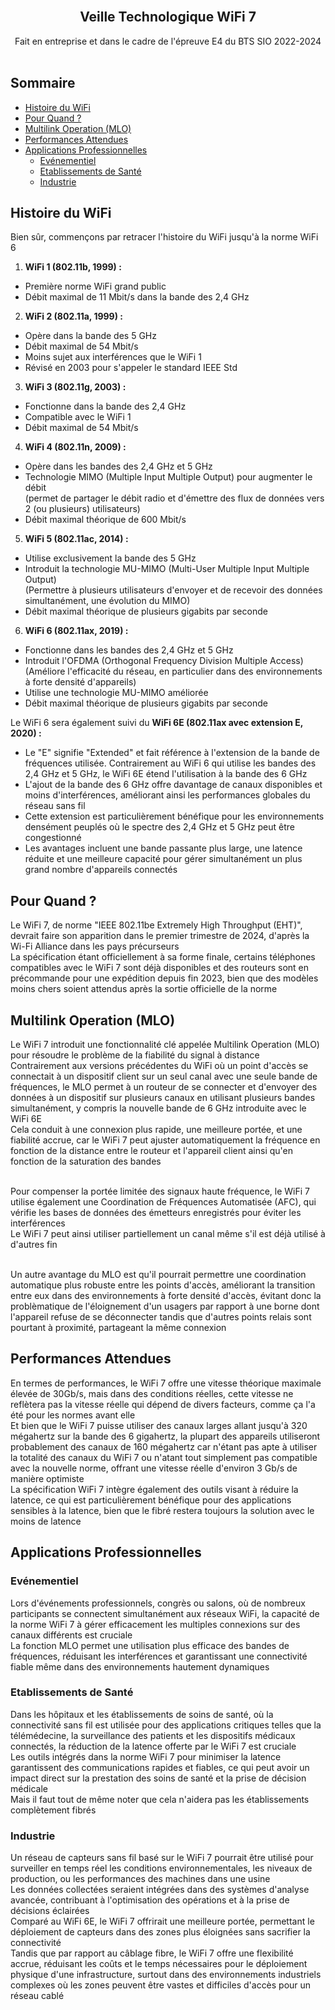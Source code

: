<br/>
<p align="center">
  <h2 align="center">Veille Technologique WiFi 7</h2>
  <p align="center">
    Fait en entreprise et dans le cadre de l'épreuve E4 du BTS SIO 2022-2024
    <br/>
    <br/>
  </p>
</p>

## Sommaire

* [Histoire du WiFi](#Histoire-du-WiFi)
* [Pour Quand ?](#Pour-Quand-?)
* [Multilink Operation (MLO)](#Multilink-Operation-(MLO))
* [Performances Attendues](#Performances-Attendues)
* [Applications Professionnelles](#Applications-Professionnelles)
  * [Evénementiel](#Evénementiel)
  * [Etablissements de Santé](#Etablissements-de-Santé)
  * [Industrie](#Industrie)

## Histoire du WiFi

Bien sûr, commençons par retracer l'histoire du WiFi jusqu'à la norme WiFi 6
1. **WiFi 1 (802.11b, 1999) :**
- Première norme WiFi grand public
- Débit maximal de 11 Mbit/s dans la bande des 2,4 GHz

2. **WiFi 2 (802.11a, 1999) :**
- Opère dans la bande des 5 GHz
- Débit maximal de 54 Mbit/s
- Moins sujet aux interférences que le WiFi 1
- Révisé en 2003 pour s'appeler le standard IEEE Std

3. **WiFi 3 (802.11g, 2003) :**
- Fonctionne dans la bande des 2,4 GHz
- Compatible avec le WiFi 1
- Débit maximal de 54 Mbit/s

4. **WiFi 4 (802.11n, 2009) :**
- Opère dans les bandes des 2,4 GHz et 5 GHz
- Technologie MIMO (Multiple Input Multiple Output) pour augmenter le débit
    </br>(permet de partager le débit radio et d'émettre des flux de données vers 2 (ou plusieurs) utilisateurs)
- Débit maximal théorique de 600 Mbit/s

5. **WiFi 5 (802.11ac, 2014) :**
- Utilise exclusivement la bande des 5 GHz
- Introduit la technologie MU-MIMO (Multi-User Multiple Input Multiple Output)
    </br>(Permettre à plusieurs utilisateurs d'envoyer et de recevoir des données simultanément, une évolution du MIMO)
- Débit maximal théorique de plusieurs gigabits par seconde

6. **WiFi 6 (802.11ax, 2019) :**
- Fonctionne dans les bandes des 2,4 GHz et 5 GHz
- Introduit l'OFDMA (Orthogonal Frequency Division Multiple Access)
    </br>(Améliore l'efficacité du réseau, en particulier dans des environnements à forte densité d'appareils)
- Utilise une technologie MU-MIMO améliorée
- Débit maximal théorique de plusieurs gigabits par seconde

Le WiFi 6 sera également suivi du **WiFi 6E (802.11ax avec extension E, 2020) :**
- Le "E" signifie "Extended" et fait référence à l'extension de la bande de fréquences utilisée. Contrairement au WiFi 6 qui utilise les bandes des 2,4 GHz et 5 GHz, le WiFi 6E étend l'utilisation à la bande des 6 GHz   
- L'ajout de la bande des 6 GHz offre davantage de canaux disponibles et moins d'interférences, améliorant ainsi les performances globales du réseau sans fil   
- Cette extension est particulièrement bénéfique pour les environnements densément peuplés où le spectre des 2,4 GHz et 5 GHz peut être congestionné   
- Les avantages incluent une bande passante plus large, une latence réduite et une meilleure capacité pour gérer simultanément un plus grand nombre d'appareils connectés

## Pour Quand ?

Le WiFi 7, de norme "IEEE 802.11be Extremely High Throughput (EHT)", devrait faire son apparition dans le premier trimestre de 2024, d'après la Wi-Fi Alliance dans les pays précurseurs
</br>La spécification étant officiellement à sa forme finale, certains téléphones compatibles avec le WiFi 7 sont déjà disponibles et des routeurs sont en précommande pour une expédition depuis fin 2023, bien que des modèles moins chers soient attendus après la sortie officielle de la norme

## Multilink Operation (MLO)

Le WiFi 7 introduit une fonctionnalité clé appelée Multilink Operation (MLO) pour résoudre le problème de la fiabilité du signal à distance
</br>Contrairement aux versions précédentes du WiFi où un point d'accès se connectait à un dispositif client sur un seul canal avec une seule bande de fréquences, le MLO permet à un routeur de se connecter et d'envoyer des données à un dispositif sur plusieurs canaux en utilisant plusieurs bandes simultanément, y compris la nouvelle bande de 6 GHz introduite avec le WiFi 6E
</br>Cela conduit à une connexion plus rapide, une meilleure portée, et une fiabilité accrue, car le WiFi 7 peut ajuster automatiquement la fréquence en fonction de la distance entre le routeur et l'appareil client ainsi qu'en fonction de la saturation des bandes

</br>Pour compenser la portée limitée des signaux haute fréquence, le WiFi 7 utilise également une Coordination de Fréquences Automatisée (AFC), qui vérifie les bases de données des émetteurs enregistrés pour éviter les interférences
</br>Le WiFi 7 peut ainsi utiliser partiellement un canal même s'il est déjà utilisé à d'autres fin

</br>Un autre avantage du MLO est qu'il pourrait permettre une coordination automatique plus robuste entre les points d'accès, améliorant la transition entre eux dans des environnements à forte densité d'accès, évitant donc la problèmatique de l'éloignement d'un usagers par rapport à une borne dont l'appareil refuse de se déconnecter tandis que d'autres points relais sont pourtant à proximité, partageant la même connexion

## Performances Attendues

En termes de performances, le WiFi 7 offre une vitesse théorique maximale élevée de 30Gb/s, mais dans des conditions réelles, cette vitesse ne reflètera pas la vitesse réelle qui dépend de divers facteurs, comme ça l'a été pour les normes avant elle
</br>Et bien que le WiFi 7 puisse utiliser des canaux larges allant jusqu'à 320 mégahertz sur la bande des 6 gigahertz, la plupart des appareils utiliseront probablement des canaux de 160 mégahertz car n'étant pas apte à utiliser la totalité des canaux du WiFi 7 ou n'atant tout simplement pas compatible avec la nouvelle norme, offrant une vitesse réelle d'environ 3 Gb/s de manière optimiste
</br>La spécification WiFi 7 intègre également des outils visant à réduire la latence, ce qui est particulièrement bénéfique pour des applications sensibles à la latence, bien que le fibré restera toujours la solution avec le moins de latence

## Applications Professionnelles

### Evénementiel

Lors d'événements professionnels, congrès ou salons, où de nombreux participants se connectent simultanément aux réseaux WiFi, la capacité de la norme WiFi 7 à gérer efficacement les multiples connexions sur des canaux différents est cruciale
</br>La fonction MLO permet une utilisation plus efficace des bandes de fréquences, réduisant les interférences et garantissant une connectivité fiable même dans des environnements hautement dynamiques

### Etablissements de Santé

Dans les hôpitaux et les établissements de soins de santé, où la connectivité sans fil est utilisée pour des applications critiques telles que la télémédecine, la surveillance des patients et les dispositifs médicaux connectés, la réduction de la latence offerte par le WiFi 7 est cruciale
</br>Les outils intégrés dans la norme WiFi 7 pour minimiser la latence garantissent des communications rapides et fiables, ce qui peut avoir un impact direct sur la prestation des soins de santé et la prise de décision médicale
</br>Mais il faut tout de même noter que cela n'aidera pas les établissements complètement fibrés

### Industrie

Un réseau de capteurs sans fil basé sur le WiFi 7 pourrait être utilisé pour surveiller en temps réel les conditions environnementales, les niveaux de production, ou les performances des machines dans une usine
</br>Les données collectées seraient intégrées dans des systèmes d'analyse avancée, contribuant à l'optimisation des opérations et à la prise de décisions éclairées
</br>Comparé au WiFi 6E, le WiFi 7 offrirait une meilleure portée, permettant le déploiement de capteurs dans des zones plus éloignées sans sacrifier la connectivité
</br>Tandis que par rapport au câblage fibre, le WiFi 7 offre une flexibilité accrue, réduisant les coûts et le temps nécessaires pour le déploiement physique d'une infrastructure, surtout dans des environnements industriels complexes où les zones peuvent être vastes et difficiles d'accès pour un réseau cablé
